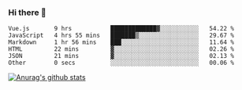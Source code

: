 ### Hi there 👋



<!--
**webB1an/webB1an** is a ✨ _special_ ✨ repository because its `README.md` (this file) appears on your GitHub profile.

Here are some ideas to get you started:

- 🔭 I’m currently working on ...
- 🌱 I’m currently learning ...
- 👯 I’m looking to collaborate on ...
- 🤔 I’m looking for help with ...
- 💬 Ask me about ...
- 📫 How to reach me: ...
- 😄 Pronouns: ...
- ⚡ Fun fact: ...
-->

<!--START_SECTION:waka-->

```text
Vue.js       9 hrs           █████████████▓░░░░░░░░░░░   54.22 %
JavaScript   4 hrs 55 mins   ███████▒░░░░░░░░░░░░░░░░░   29.67 %
Markdown     1 hr 56 mins    ███░░░░░░░░░░░░░░░░░░░░░░   11.64 %
HTML         22 mins         ▓░░░░░░░░░░░░░░░░░░░░░░░░   02.26 %
JSON         21 mins         ▓░░░░░░░░░░░░░░░░░░░░░░░░   02.13 %
Other        0 secs          ░░░░░░░░░░░░░░░░░░░░░░░░░   00.06 %
```

<!--END_SECTION:waka-->


[![Anurag's github stats](https://github-readme-stats.vercel.app/api?username=webB1an&show_icons=true&theme=radical)](https://github.com/anuraghazra/github-readme-stats)


